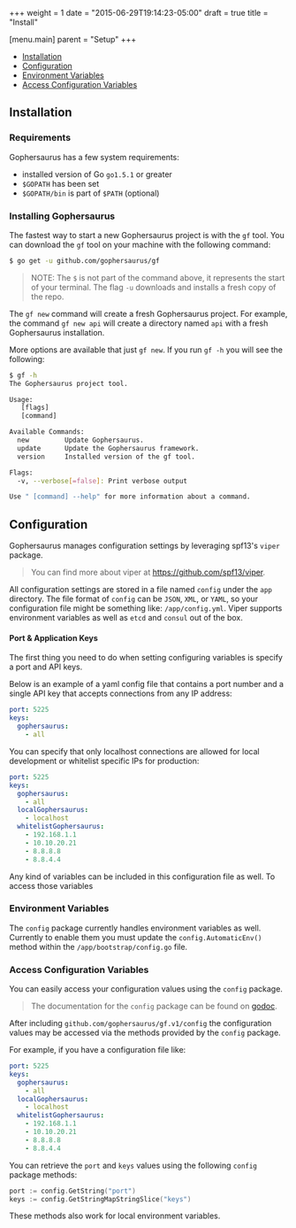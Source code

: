 +++
weight = 1
date = "2015-06-29T19:14:23-05:00"
draft = true
title = "Install"

[menu.main]
parent = "Setup"
+++

- [Installation](#installation)
- [Configuration](#configuration)
- [Environment Variables](#environment-variables)
- [Access Configuration Variables](#access-configuration-variables)

<a name="installation"></a>
## Installation

### Requirements
Gophersaurus has a few system requirements:

* installed version of Go `go1.5.1` or greater
* `$GOPATH` has been set
* `$GOPATH/bin` is part of `$PATH` (optional)

<a name="install-gophersaurus"></a>
### Installing Gophersaurus

The fastest way to start a new Gophersaurus project is with the `gf` tool.
You can download the `gf` tool on your machine with the following command:

```bash
$ go get -u github.com/gophersaurus/gf
```

> NOTE: The `$` is not part of the command above, it represents the start of
> your terminal. The flag `-u` downloads and installs a fresh copy of the repo.

The `gf new` command will create a fresh Gophersaurus project.
For example, the command `gf new api` will create a directory named `api` with a fresh Gophersaurus installation.

More options are available that just `gf new`. If you run `gf -h` you will see the following:

```bash
$ gf -h
The Gophersaurus project tool.

Usage:
   [flags]
   [command]

Available Commands:
  new         Update Gophersaurus.
  update      Update the Gophersaurus framework.
  version     Installed version of the gf tool.

Flags:
  -v, --verbose[=false]: Print verbose output

Use " [command] --help" for more information about a command.
```

<a name="configuration"></a>
## Configuration

Gophersaurus manages configuration settings by leveraging spf13's `viper` package.

> You can find more about viper at https://github.com/spf13/viper.

All configuration settings are stored in a file named `config` under the `app` directory.
The file format of `config` can be `JSON`, `XML`, or `YAML`, so your configuration file might be something like: `/app/config.yml`.
Viper supports environment variables as well as `etcd` and `consul` out of the box.

#### Port & Application Keys

The first thing you need to do when setting configuring variables is specify a port and API keys.

Below is an example of a yaml config file that contains a port number and a single API key that accepts connections from any IP address:
```YAML
port: 5225
keys:
  gophersaurus:
    - all
```

You can specify that only localhost connections are allowed for local development or whitelist specific IPs for production:
```YAML
port: 5225
keys:
  gophersaurus:
    - all
  localGophersaurus:
    - localhost
  whitelistGophersaurus:
    - 192.168.1.1
    - 10.10.20.21
    - 8.8.8.8
    - 8.8.4.4
```

Any kind of variables can be included in this configuration file as well.
To access those variables

<a name="environment-variables"></a>
### Environment Variables

The `config` package currently handles environment variables as well.
Currently to enable them you must update the `config.AutomaticEnv()` method within the `/app/bootstrap/config.go` file.

<a name="access-configuration-variables"></a>
### Access Configuration Variables

You can easily access your configuration values using the `config` package.

> The documentation for the `config` package can be found on [godoc](http://godoc.org/github.com/gophersaurus/gf.v1/config).

After including `github.com/gophersaurus/gf.v1/config` the configuration values may be accessed via the methods provided by the `config` package.

For example, if you have a configuration file like:
```YAML
port: 5225
keys:
  gophersaurus:
    - all
  localGophersaurus:
    - localhost
  whitelistGophersaurus:
    - 192.168.1.1
    - 10.10.20.21
    - 8.8.8.8
    - 8.8.4.4
```

You can retrieve the `port` and `keys` values using the following `config` package methods:

```go
port := config.GetString("port")
keys := config.GetStringMapStringSlice("keys")
```

These methods also work for local environment variables.
